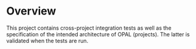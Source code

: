 # Overview
This project contains cross-project integration tests as well as the specification of the intended architecture of OPAL (projects). 
The latter is validated when the tests are run.